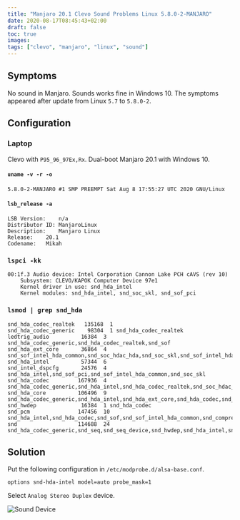 ```yaml
---
title: "Manjaro 20.1 Clevo Sound Problems Linux 5.8.0-2-MANJARO"
date: 2020-08-17T08:45:43+02:00
draft: false
toc: true
images: 
tags: ["clevo", "manjaro", "linux", "sound"]
---
```


## Symptoms

No sound in Manjaro. Sounds works fine in Windows 10. The symptoms appeared after update from Linux `5.7` to `5.8.0-2`.

## Configuration

### Laptop

Clevo with `P95_96_97Ex,Rx`. Dual-boot Manjaro 20.1 with Windows 10.

#### `uname -v -r -o`

```
5.8.0-2-MANJARO #1 SMP PREEMPT Sat Aug 8 17:55:27 UTC 2020 GNU/Linux
```

#### `lsb_release -a`
```
LSB Version:	n/a
Distributor ID:	ManjaroLinux
Description:	Manjaro Linux
Release:	20.1
Codename:	Mikah
```

### `lspci -kk`

```
00:1f.3 Audio device: Intel Corporation Cannon Lake PCH cAVS (rev 10)
	Subsystem: CLEVO/KAPOK Computer Device 97e1
	Kernel driver in use: snd_hda_intel
	Kernel modules: snd_hda_intel, snd_soc_skl, snd_sof_pci
```

### `lsmod | grep snd_hda`

```
snd_hda_codec_realtek   135168  1
snd_hda_codec_generic    98304  1 snd_hda_codec_realtek
ledtrig_audio          16384  3 snd_hda_codec_generic,snd_hda_codec_realtek,snd_sof
snd_hda_ext_core       36864  4 snd_sof_intel_hda_common,snd_soc_hdac_hda,snd_soc_skl,snd_sof_intel_hda
snd_hda_intel          57344  6
snd_intel_dspcfg       24576  4 snd_hda_intel,snd_sof_pci,snd_sof_intel_hda_common,snd_soc_skl
snd_hda_codec         167936  4 snd_hda_codec_generic,snd_hda_intel,snd_hda_codec_realtek,snd_soc_hdac_hda
snd_hda_core          106496  9 snd_hda_codec_generic,snd_hda_intel,snd_hda_ext_core,snd_hda_codec,snd_hda_codec_realtek,snd_sof_intel_hda_common,snd_soc_hdac_hda,snd_soc_skl,snd_sof_intel_hda
snd_hwdep              16384  1 snd_hda_codec
snd_pcm               147456  10 snd_hda_intel,snd_hda_codec,snd_sof,snd_sof_intel_hda_common,snd_compress,snd_soc_core,snd_soc_skl,snd_hda_core,snd_pcm_dmaengine
snd                   114688  24 snd_hda_codec_generic,snd_seq,snd_seq_device,snd_hwdep,snd_hda_intel,snd_hda_codec,snd_hda_codec_realtek,snd_timer,snd_compress,snd_soc_core,snd_pcm
```

## Solution

Put the following configuration in `/etc/modprobe.d/alsa-base.conf`.
```
options snd-hda-intel model=auto probe_mask=1
```

Select `Analog Stereo Duplex` device.

![Sound Device](/posts/images/sound_device.png) 
